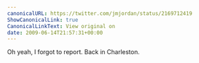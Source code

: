 ```yaml
---
canonicalURL: https://twitter.com/jmjordan/status/2169712419
ShowCanonicalLink: true
CanonicalLinkText: View original on
date: 2009-06-14T21:57:31+00:00
---
```

Oh yeah, I forgot to report. Back in Charleston.